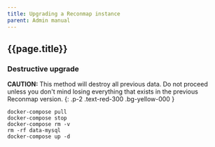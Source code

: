```yaml
---
title: Upgrading a Reconmap instance
parent: Admin manual
---
```


## {{page.title}}

### Destructive upgrade

**CAUTION:** This method will destroy all previous data. Do not proceed unless you don't mind losing everything that exists in the previous Reconmap version.
{: .p-2 .text-red-300 .bg-yellow-000 }

```shell
docker-compose pull
docker-compose stop
docker-compose rm -v
rm -rf data-mysql
docker-compose up -d
```

